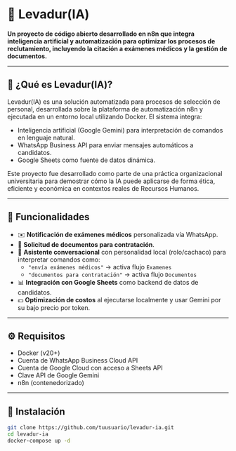 # 📌 Levadur(IA)

**Un proyecto de código abierto desarrollado en n8n que integra inteligencia artificial y automatización para optimizar los procesos de reclutamiento, incluyendo la citación a exámenes médicos y la gestión de documentos.**

---

## 🧠 ¿Qué es Levadur(IA)?

Levadur(IA) es una solución automatizada para procesos de selección de personal, desarrollada sobre la plataforma de automatización n8n y ejecutada en un entorno local utilizando Docker. El sistema integra:

- Inteligencia artificial (Google Gemini) para interpretación de comandos en lenguaje natural.
- WhatsApp Business API para enviar mensajes automáticos a candidatos.
- Google Sheets como fuente de datos dinámica.

Este proyecto fue desarrollado como parte de una práctica organizacional universitaria para demostrar cómo la IA puede aplicarse de forma ética, eficiente y económica en contextos reales de Recursos Humanos.

---

## 🎯 Funcionalidades

- ✉️ **Notificación de exámenes médicos** personalizada vía WhatsApp.
- 📄 **Solicitud de documentos para contratación**.
- 🤖 **Asistente conversacional** con personalidad local (rolo/cachaco) para interpretar comandos como:
  - `"envía exámenes médicos"` → activa flujo `Examenes`
  - `"documentos para contratación"` → activa flujo `Documentos`
- 📊 **Integración con Google Sheets** como backend de datos de candidatos.
- 💵 **Optimización de costos** al ejecutarse localmente y usar Gemini por su bajo precio por token.

---

## ⚙️ Requisitos

- Docker (v20+)
- Cuenta de WhatsApp Business Cloud API
- Cuenta de Google Cloud con acceso a Sheets API
- Clave API de Google Gemini
- n8n (contenedorizado)

---

## 🚀 Instalación

```bash
git clone https://github.com/tuusuario/levadur-ia.git
cd levadur-ia
docker-compose up -d
